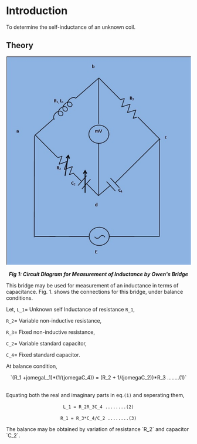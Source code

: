 # Introduction
To determine the self-inductance of an unknown coil. 

## Theory

  <div align="center">
<img src="images/owen_bridge_capacitance_theory8_upload.jpg" />

***Fig 1: Circuit Diagram for Measurement of Inductance by Owen's Bridge***
</div>
This bridge may be used for measurement of an inductance in terms of capacitance. Fig. 1. shows the connections for this bridge, under balance conditions.


Let,
  `L_1`= Unknown self Inductance of resistance `R_1`,

`R_2`= Variable non-inductive resistance,

`R_3`= Fixed non-inductive resistance,

`C_2`= Variable standard capacitor,

`C_4`= Fixed standard capacitor.

At balance condition, 

<div align="center">
`(R_1 +jomegaL_1)*(1/(jomegaC_4)) = (R_2 + 1/(jomegaC_2))*R_3 ........(1)`

</div>
 </br>

Equating both the real and imaginary parts in eq.`(1)` and seperating them,
<div align="center">

`L_1 = R_2R_3C_4 ........(2)`


`R_1 = R_3*C_4/C_2 ........(3)`

</div>
The balance may be obtained by variation of resistance `R_2` and capacitor `C_2`.


<script id="MathJax-script" async src="https://cdn.jsdelivr.net/npm/mathjax@3/es5/tex-mml-chtml.js"></script>
